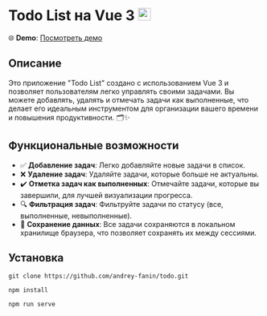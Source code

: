 # Todo List на Vue 3 <img src="https://vuejs.org/images/logo.png" alt="Vue 3 Logo" width="25"/>

🌐 **Demo**: [Посмотреть демо](https://andrey-fanin.github.io/todo/)

## Описание

Это приложение "Todo List" создано с использованием Vue 3 и позволяет пользователям легко управлять своими задачами. Вы можете добавлять, удалять и отмечать задачи как выполненные, что делает его идеальным инструментом для организации вашего времени и повышения продуктивности. 🗂️✨

## Функциональные возможности

- ✅ **Добавление задач**: Легко добавляйте новые задачи в список.
- ❌ **Удаление задач**: Удаляйте задачи, которые больше не актуальны.
- ✔️ **Отметка задач как выполненных**: Отмечайте задачи, которые вы завершили, для лучшей визуализации прогресса.
- 🔍 **Фильтрация задач**: Фильтруйте задачи по статусу (все, выполненные, невыполненные).
- 💾 **Сохранение данных**: Все задачи сохраняются в локальном хранилище браузера, что позволяет сохранять их между сессиями.

## Установка

```
git clone https://github.com/andrey-fanin/todo.git
```
```
npm install
```
```
npm run serve
```
